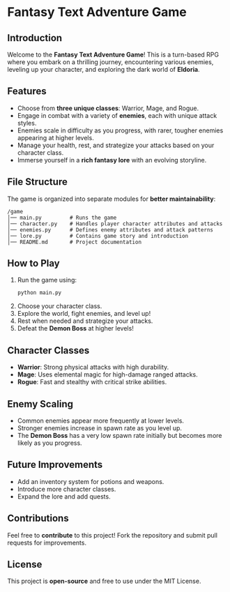 # Fantasy Text Adventure Game

## Introduction
Welcome to the **Fantasy Text Adventure Game**! This is a turn-based RPG where you embark on a thrilling journey, encountering various enemies, leveling up your character, and exploring the dark world of **Eldoria**.

## Features
- Choose from **three unique classes**: Warrior, Mage, and Rogue.
- Engage in combat with a variety of **enemies**, each with unique attack styles.
- Enemies scale in difficulty as you progress, with rarer, tougher enemies appearing at higher levels.
- Manage your health, rest, and strategize your attacks based on your character class.
- Immerse yourself in a **rich fantasy lore** with an evolving storyline.

## File Structure
The game is organized into separate modules for **better maintainability**:

```
/game
│── main.py         # Runs the game
│── character.py    # Handles player character attributes and attacks
│── enemies.py      # Defines enemy attributes and attack patterns
│── lore.py         # Contains game story and introduction
│── README.md       # Project documentation
```

## How to Play
1. Run the game using:
   ```sh
   python main.py
   ```
2. Choose your character class.
3. Explore the world, fight enemies, and level up!
4. Rest when needed and strategize your attacks.
5. Defeat the **Demon Boss** at higher levels!

## Character Classes
- **Warrior**: Strong physical attacks with high durability.
- **Mage**: Uses elemental magic for high-damage ranged attacks.
- **Rogue**: Fast and stealthy with critical strike abilities.

## Enemy Scaling
- Common enemies appear more frequently at lower levels.
- Stronger enemies increase in spawn rate as you level up.
- The **Demon Boss** has a very low spawn rate initially but becomes more likely as you progress.

## Future Improvements
- Add an inventory system for potions and weapons.
- Introduce more character classes.
- Expand the lore and add quests.

## Contributions
Feel free to **contribute** to this project! Fork the repository and submit pull requests for improvements.

## License
This project is **open-source** and free to use under the MIT License.
